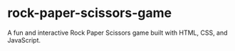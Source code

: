 # rock-paper-scissors-game
A fun and interactive Rock Paper Scissors game built with HTML, CSS, and JavaScript.
